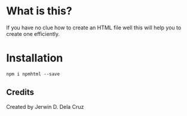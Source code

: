 # What is this?

If you have no clue how to create an HTML file well this will help you to create one efficiently.
 
# Installation
`npm i npmhtml --save`

## Credits
Created by Jerwin D. Dela Cruz